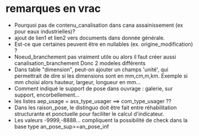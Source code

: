 # remarques en vrac

- Pourquoi pas de contenu_canalisation dans cana assainissement (ex pour eaux industrielles)?
- ajout de lien1 et lien2 vers documents dans donnée générale.
- Est-ce que certaines peuvent être en nullables (ex. origine_modification) ?
- Noeud_branchement pas vraiment utile ou alors il faut créer aussi canalisation_branchement Donc 2 modeles différents
- Dans table "dimension", peut-on ajouter un champs 'unité', qui permettrait de dire si les dimensions sont en mm,cm,m,km. Exemple si mm choisi alors hauteur, largeur, longueur en mm...
- Comment indiqué le support de pose dans ouvrage  : galerie, sur support, encorbellement...
- les listes aep_usage = ass_type_usager  ==> com_type_usager ??
- Dans les raison_pose, le distinguo doit être fait entre réhabilitation structurante et ponctuelle pour faciliter le calcul d'indicateur.
- Les valeurs -9999,-8888... compliquent la possibilité de check dans la base type an_pose_sup>=an_pose_inf